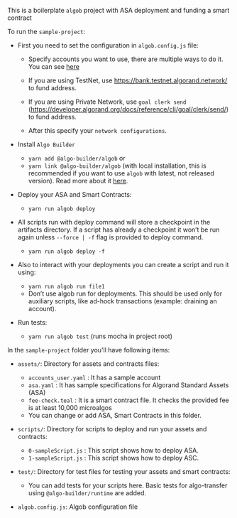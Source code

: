 This is a boilerplate `algob` project with ASA deployment and funding a smart contract

To run the `sample-project`:

* First you need to set the configuration in `algob.config.js` file:

  - Specify accounts you want to use, there are multiple ways to do it. You can see [here](/docs/algob-config.md)
  - If you are using TestNet, use https://bank.testnet.algorand.network/ to fund address.
  - If you are using Private Network, use `goal clerk send`
  (https://developer.algorand.org/docs/reference/cli/goal/clerk/send/) to fund address.

  - After this specify your `network configurations`.

* Install `Algo Builder`

  - `yarn add @algo-builder/algob` or
  - `yarn link @algo-builder/algob` (with local installation, this is recommended if you want to use `algob` with latest, not released version). Read more about it [here](https://github.com/scale-it/algo-builder#installation).

* Deploy your ASA and Smart Contracts:

  - `yarn run algob deploy`

* All scripts run with deploy command will store a checkpoint in the artifacts directory. If a script has already a checkpoint it won’t be run again unless `--force | -f` flag is provided to deploy command.

  - `yarn run algob deploy -f`

* Also to interact with your deployments you can create a script and run it using:

  - `yarn run algob run file1`
  - Don’t use algob run for deployments. This should be used only for auxiliary scripts, like ad-hock transactions (example: draining an account).


* Run tests:

  - `yarn run algob test` (runs mocha in project root)

In the `sample-project` folder you'll have following items:

* `assets/`: Directory for assets and contracts files:
    - `accounts_user.yaml` : It has a sample account
    - `asa.yaml` : It has sample specifications for Algorand Standard Assets (ASA)
    - `fee-check.teal` : It is a smart contract file. It checks the provided fee is at least  10,000 microalgos
    - You can change or add ASA, Smart Contracts in this folder.

* `scripts/`: Directory for scripts to deploy and run your assets and contracts:
    - `0-sampleScript.js` : This script shows how to deploy ASA.
    - `1-sampleScript.js` : This script shows how to deploy ASC.

* `test/`: Directory for test files for testing your assets and smart contracts:
    - You can add tests for your scripts here. Basic tests for algo-transfer using `@algo-builder/runtime` are added.

* `algob.config.js`: Algob configuration file
